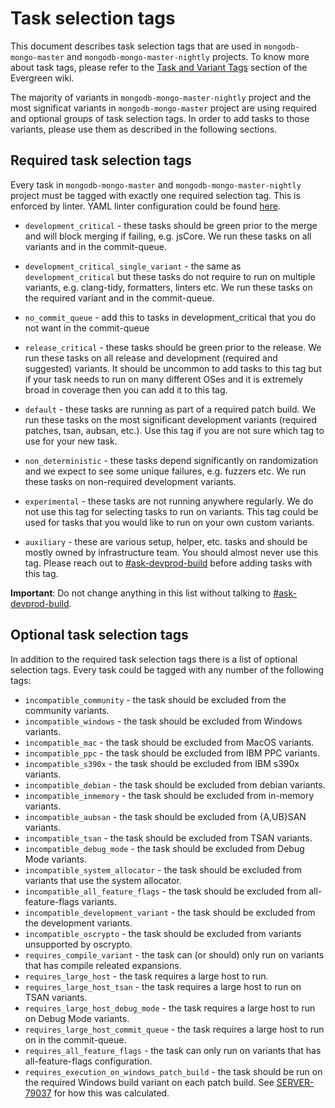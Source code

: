 # Task selection tags

This document describes task selection tags that are used in `mongodb-mongo-master` and `mongodb-mongo-master-nightly` projects.
To know more about task tags, please refer to the [Task and Variant Tags](https://docs.devprod.prod.corp.mongodb.com/evergreen/Project-Configuration/Project-Configuration-Files#task-and-variant-tags) section of the Evergreen wiki.

The majority of variants in `mongodb-mongo-master-nightly` project and the most significat variants in `mongodb-mongo-master` project are using required and optional groups of task selection tags.
In order to add tasks to those variants, please use them as described in the following sections.

## Required task selection tags

Every task in `mongodb-mongo-master` and `mongodb-mongo-master-nightly` project must be tagged with exactly one required selection tag.
This is enforced by linter. YAML linter configuration could be found [here](../../../etc/evergreen_lint.yml).

- `development_critical` - these tasks should be green prior to the merge and will block merging if failing, e.g. jsCore.
  We run these tasks on all variants and in the commit-queue.

- `development_critical_single_variant` - the same as `development_critical` but these tasks do not require to run on multiple variants, e.g. clang-tidy, formatters, linters etc.
  We run these tasks on the required variant and in the commit-queue.

- `no_commit_queue` - add this to tasks in development_critical that you do not want in the commit-queue

- `release_critical` - these tasks should be green prior to the release.
  We run these tasks on all release and development (required and suggested) variants.
  It should be uncommon to add tasks to this tag but if your task needs to run on many different OSes and it is extremely broad in coverage then you can add it to this tag.

- `default` - these tasks are running as part of a required patch build.
  We run these tasks on the most significant development variants (required patches, tsan, aubsan, etc.).
  Use this tag if you are not sure which tag to use for your new task.

- `non_deterministic` - these tasks depend significantly on randomization and we expect to see some unique failures, e.g. fuzzers etc.
  We run these tasks on non-required development variants.

- `experimental` - these tasks are not running anywhere regularly.
  We do not use this tag for selecting tasks to run on variants.
  This tag could be used for tasks that you would like to run on your own custom variants.

- `auxiliary` - these are various setup, helper, etc. tasks and should be mostly owned by infrastructure team.
  You should almost never use this tag.
  Please reach out to [#ask-devprod-build](https://mongodb.enterprise.slack.com/archives/CR8SNBY0N) before adding tasks with this tag.

**Important**: Do not change anything in this list without talking to [#ask-devprod-build](https://mongodb.enterprise.slack.com/archives/CR8SNBY0N).

## Optional task selection tags

In addition to the required task selection tags there is a list of optional selection tags.
Every task could be tagged with any number of the following tags:

- `incompatible_community` - the task should be excluded from the community variants.
- `incompatible_windows` - the task should be excluded from Windows variants.
- `incompatible_mac` - the task should be excluded from MacOS variants.
- `incompatible_ppc` - the task should be excluded from IBM PPC variants.
- `incompatible_s390x` - the task should be excluded from IBM s390x variants.
- `incompatible_debian` - the task should be excluded from debian variants.
- `incompatible_inmemory` - the task should be excluded from in-memory variants.
- `incompatible_aubsan` - the task should be excluded from {A,UB}SAN variants.
- `incompatible_tsan` - the task should be excluded from TSAN variants.
- `incompatible_debug_mode` - the task should be excluded from Debug Mode variants.
- `incompatible_system_allocator` - the task should be excluded from variants that use the system allocator.
- `incompatible_all_feature_flags` - the task should be excluded from all-feature-flags variants.
- `incompatible_development_variant` - the task should be excluded from the development variants.
- `incompatible_oscrypto` - the task should be excluded from variants unsupported by oscrypto.
- `requires_compile_variant` - the task can (or should) only run on variants that has compile releated expansions.
- `requires_large_host` - the task requires a large host to run.
- `requires_large_host_tsan` - the task requires a large host to run on TSAN variants.
- `requires_large_host_debug_mode` - the task requires a large host to run on Debug Mode variants.
- `requires_large_host_commit_queue` - the task requires a large host to run on in the commit-queue.
- `requires_all_feature_flags` - the task can only run on variants that has all-feature-flags configuration.
- `requires_execution_on_windows_patch_build` - the task should be run on the required Windows build variant on each patch
  build. See [SERVER-79037](https://jira.mongodb.org/browse/SERVER-79037) for how this was calculated.
